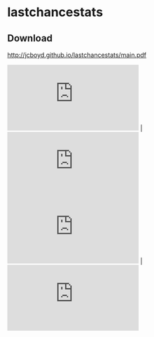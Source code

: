 # lastchancestats

## Download
http://jcboyd.github.io/lastchancestats/main.pdf

![](http://jcboyd.github.io/lastchancestats/gmm4.pdf)  |  ![](http://jcboyd.github.io/lastchancestats/knn7.pdf)
![](http://jcboyd.github.io/lastchancestats/quadraticfit.pdf)  |  ![](http://jcboyd.github.io/lastchancestats/sgd.pdf)
